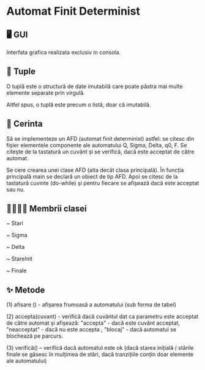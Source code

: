 # Automat  Finit Determinist

## 🖥️ GUI

Interfata grafica realizata exclusiv in consola.

## 📜 Tuple

O tuplă este o structură de date imutabilă care poate păstra mai multe elemente separate prin virgulă.

Altfel spus, o tuplă este precum o listă, doar că imutabilă. 

## 🦊 Cerinta

Să se implementeze un AFD (automat finit determinist) astfel: se citesc din fișier elementele componente ale automatului Q, Sigma, Delta, q0, F. Se citește de la tastatură un cuvânt și se verifică, dacă este acceptat de către automat. 

Se cere crearea unei clase AFD (alta decât clasa principală). În funcția principală main se declară un obiect de tip AFD. Apoi se citesc de la tastatură cuvinte (do-while) și pentru fiecare se afișează dacă este acceptat sau nu.

## 👨‍👩‍👧‍👦 Membrii clasei

~ Stari

~ Sigma

~ Delta

~ StareInit

~ Finale 

## ✨ Metode 

(1)  afisare () - afișarea frumoasă a automatului (sub forma de tabel)

(2) accepta(cuvant) - verifică dacă cuvântul dat ca parametru este acceptat de către 
automat și afișează: "accepta" - dacă este cuvânt acceptat, "neacceptat" - dacă nu este accepta , "blocaj" - dacă automatul se blochează pe parcurs.

(3) verifică() – verifică dacă automatul este ok (dacă starea inițială / stările finale se 
găsesc în mulțimea de stări, dacă tranzițiile conțin doar elemente ale automatului) 
